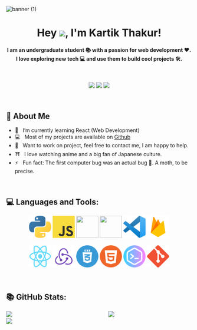 ![banner (1)](https://user-images.githubusercontent.com/53307443/123813124-45494300-d912-11eb-80e2-f07d8339ac9c.png)

<h1 align="center">Hey <img src="https://media.giphy.com/media/hvRJCLFzcasrR4ia7z/giphy.gif" width="28">, I'm Kartik Thakur!</h1>

<h4 align="center">I am an undergraduate student 📚 with a passion for web development ❤️. I love exploring new tech 💻 and use them to build cool projects 🛠️.</h4>
<br/>

<div align="center">

[<img src="https://img.shields.io/badge/linkedin-%230077B5.svg?&style=for-the-badge&logo=linkedin&logoColor=white">](https://www.linkedin.com/in/kartikth40/)
[<img src="https://img.shields.io/badge/Portfolio-%23000000.svg?&style=for-the-badge">](https://kartikthakur.tech/)
[<img src="https://img.shields.io/badge/Blogger-FF5722?style=for-the-badge&logo=blogger&logoColor=white">](https://www.havesmallbites.me/)
<!-- <img alt="followers" src="https://img.shields.io/github/followers/kartikthakurth40?color=236ad3&labelColor=1155ba&style=for-the-badge&logo=github&label=Follow"/> -->
  
</div> 
<br/>

## 🧐 About Me
- 🌱 &nbsp;  I’m currently learning React (Web Development) 
- 💻 &nbsp;  Most of my projects are available on [Github](https://github.com/kartikth40?tab=repositories) 
- 💬 &nbsp;  Want to work on project, feel free to contact me, I am happy to help.
- ⛩️ &nbsp;  I love watching anime and a big fan of Japanese culture.
- ⚡ &nbsp;  Fun fact: The first computer bug was an actual bug 🐛. A moth, to be precise.
<br/>



## 💻 Languages and Tools:

<div align="center">
<img src="https://github.com/kartikth40/kartikth40/blob/main/logo/python.png?raw=true" height="60" width="60">
<img src="https://github.com/kartikth40/kartikth40/blob/main/logo/JS.png?raw=true" height="60" width="60">
<img src="https://cdn.iconscout.com/icon/free/png-512/node-js-1174925.png" height="60" width="60">
<img src="https://img.icons8.com/color/452/mongodb.png" height="60" width="60">
<img src="https://github.com/kartikth40/kartikth40/blob/main/logo/vs.png?raw=true" height="60" width="60">
<img src="https://github.com/kartikth40/kartikth40/blob/main/logo/firebase.png?raw=true" height="60" width="60">

<br />
<br />

<img src="https://github.com/kartikth40/kartikth40/blob/main/logo/react.png?raw=true" height="60" width="60">
<img src="https://github.com/kartikth40/kartikth40/blob/main/logo/redux.png?raw=true" height="60" width="60">
<img src="https://github.com/kartikth40/kartikth40/blob/main/logo/css.png?raw=true" height="60" width="60">
<img src="https://github.com/kartikth40/kartikth40/blob/main/logo/html.png?raw=true" height="60" width="60">
<img src="https://github.com/kartikth40/kartikth40/blob/main/logo/terminal.png?raw=true" height="60" width="60">
<img src="https://github.com/kartikth40/kartikth40/blob/main/logo/git.png?raw=true" height="60" width="60">


</div>
<br />
<br />

## 📚 GitHub Stats:


<img  src="https://github-readme-stats.vercel.app/api?username=kartikth40&show_icons=true&hide_border=true&theme=tokyonight" width="45%" align="right" >

<img  src="https://github-readme-streak-stats.herokuapp.com/?user=kartikth40&hide_border=true&theme=tokyonight" width="45%" >
<br />

<img src="https://activity-graph.herokuapp.com/graph?username=kartikth40&bg_color=1F222E&color=F8D866&line=F85D7F&point=FFFFFF&hide_border=false" />


